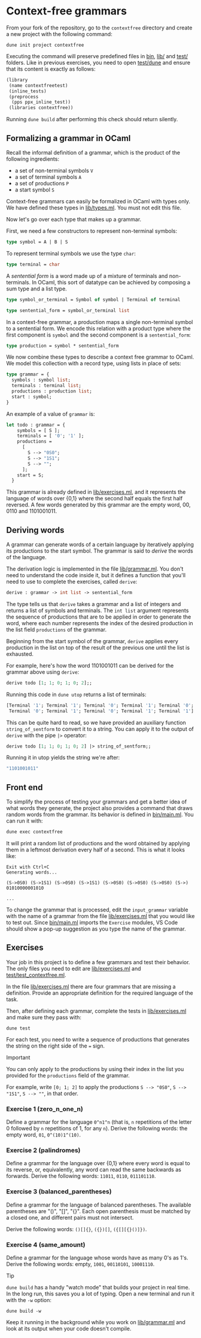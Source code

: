 # Context-free grammars

From your fork of the repository, go to the `contextfree` directory and create a new project with the following command:
```
dune init project contextfree
```

Executing the command will preserve predefined files in [bin](bin/), [lib/](lib) and [test/](test/) folders. 
Like in previous exercises, you need to open [test/dune](test/dune) and ensure that its content is exactly as follows:
```ocaml
(library
 (name contextfreetest)
 (inline_tests)
 (preprocess
  (pps ppx_inline_test))
 (libraries contextfree))
```

Running `dune build` after performing this check should return silently.

## Formalizing a grammar in OCaml

Recall the informal definition of a grammar, which is the product of the following ingredients:

- a set of non-terminal symbols `V`
- a set of terminal symbols `A`
- a set of productions `P`
- a start symbol `S`

Context-free grammars can easily be formalized in OCaml with types only. We have defined these types in [lib/types.ml](lib/types.ml). You must not edit this file.

Now let's go over each type that makes up a grammar.

First, we need a few constructors to represent non-terminal symbols:
```ocaml
type symbol = A | B | S
```

To represent terminal symbols we use the type `char`:
```ocaml
type terminal = char
```

A _sentential form_ is a word made up of a mixture of terminals and non-terminals. In OCaml, this sort of datatype can be achieved by composing a sum type and a list type.

```ocaml
type symbol_or_terminal = Symbol of symbol | Terminal of terminal

type sentential_form = symbol_or_terminal list
```

In a context-free grammar, a production maps a single non-terminal symbol to a sentential form. We encode this relation with a product type where the first component is `symbol` and the second component is a `sentential_form`:
```ocaml
type production = symbol * sentential_form
```

We now combine these types to describe a context free grammar to OCaml. We model this collection with a record type, using lists in place of sets:
```ocaml
type grammar = {
  symbols : symbol list;
  terminals : terminal list;
  productions : production list;
  start : symbol;
}
```

An example of a value of `grammar` is:

```ocaml
let todo : grammar = {
    symbols = [ S ];
    terminals = [ '0'; '1' ];
    productions =
      [
        S --> "0S0";
        S --> "1S1";
        S --> "";
      ];
    start = S;
  }
```

This grammar is already defined in [lib/exercises.ml](lib/exercises.ml), and it represents the language of words over {0,1} where the second half equals the first half reversed. A few words generated by this grammar are the empty word, 00, 0110 and 1101001011.

## Deriving words

A grammar can generate words of a certain language by iteratively applying its
productions to the start symbol. The grammar is said to _derive_ the words of the language.

The derivation logic is implemented in the file [lib/grammar.ml](lib/grammar.ml). You don't need to understand the code inside it, but it defines a function that you'll need to use to complete the exercises, called `derive`:
```ocaml
derive : grammar -> int list -> sentential_form
```

The type tells us that `derive` takes a grammar and a list of integers and returns a list of symbols and terminals. The `int list` argument represents the sequence of productions that are to be applied in order to generate the word, where each number represents the index of the desired production in the list field `productions` of the grammar.

Beginning from the start symbol of the grammar, `derive` applies every production in the list on top of the result of the previous one until the list is exhausted.

For example, here's how the word 1101001011 can be derived for the grammar above using `derive`:
```ocaml
derive todo [1; 1; 0; 1; 0; 2];;
```

Running this code in `dune utop` returns a list of terminals:

```ocaml
[Terminal '1'; Terminal '1'; Terminal '0'; Terminal '1'; Terminal '0';
 Terminal '0'; Terminal '1'; Terminal '0'; Terminal '1'; Terminal '1']
```

This can be quite hard to read, so we have provided an auxiliary function `string_of_sentform` to convert it to a string. You can apply it to the output of `derive` with the pipe `|>` operator:
```ocaml
derive todo [1; 1; 0; 1; 0; 2] |> string_of_sentform;;
```

Running it in utop yields the string we're after:

```ocaml
"1101001011"
```

## Front end

To simplify the process of testing your grammars and get a better idea of what words they generate, the project also provides a command that draws random words from the grammar. Its behavior is defined in [bin/main.ml](bin/main.ml). You can run it with:

```ocaml
dune exec contextfree
```

It will print a random list of productions and the word obtained by applying them in a leftmost derivation every half of a second. This is what it looks like:

```
Exit with Ctrl+C
Generating words...

(S->0S0) (S->1S1) (S->0S0) (S->1S1) (S->0S0) (S->0S0) (S->0S0) (S->) 
01010000001010

...
```

To change the grammar that is processed, edit the `input_grammar` variable with the name of a grammar from the file [lib/exercises.ml](lib/exercises.ml) that you would like to test out. Since [bin/main.ml](bin/main.ml) imports the `Exercise` modules, VS Code should show a pop-up suggestion as you type the name of the grammar.


## Exercises

Your job in this project is to define a few grammars and test their behavior. The only files you need to edit are [lib/exercises.ml](lib/exercises.ml) and [test/test_contextfree.ml](test/test_contextfree.ml).

In the file [lib/exercises.ml](lib/exercises.ml) there are four grammars that are missing a definition. Provide an appropriate definition for the required language of the task.

Then, after defining each grammar, complete the tests in [lib/exercises.ml](lib/exercises.ml) and make sure they pass with:

```
dune test
```

For each test, you need to write a sequence of productions that generates the string on the right side of the `=` sign.

> [!IMPORTANT]
> You can only apply to the productions by using their index in the list you provided for the `productions` field of the grammar.
>
>For example, write `[0; 1; 2]` to apply the productions `S --> "0S0"`, `S --> "1S1"`, `S --> ""`, in that order.

### Exercise 1 (zero_n_one_n)
Define a grammar for the language `0^n1^n` (that is, `n` repetitions of the letter 0 followed by `n` repetitions of 1, for any `n`). Derive the following words: the empty word, `01`, `0^(10)1^(10)`.

### Exercise 2 (palindromes)
Define a grammar for the language over {0,1} where every word is equal to its reverse, or, equivalently, any word can read the same backwards as forwards. Derive the following words: `11011`, `0110`, `011101110`.

### Exercise 3 (balanced_parentheses)
Define a grammar for the language of balanced parentheses. The available parentheses are "()", "[]", "{}". Each open parenthesis must be matched by a closed one, and different pairs must not intersect.

Derive the following words: `()[]{}`, `({})[]`, `({[][{}()]})`.

### Exercise 4 (same_amount)
Define a grammar for the language whose words have as many 0's as 1's. Derive the following words: empty, `1001`, `00110101`, `10001110`.

> [!TIP]
> `dune build` has a handy "watch mode" that builds your project in real time. In the long run, this saves you a lot of typing. Open a new terminal and run it with the `-w` option:
>
>```
>dune build -w
>```
>Keep it running in the background while you work on [lib/grammar.ml](lib/grammar.ml) and look at its output when your code doesn't compile.
